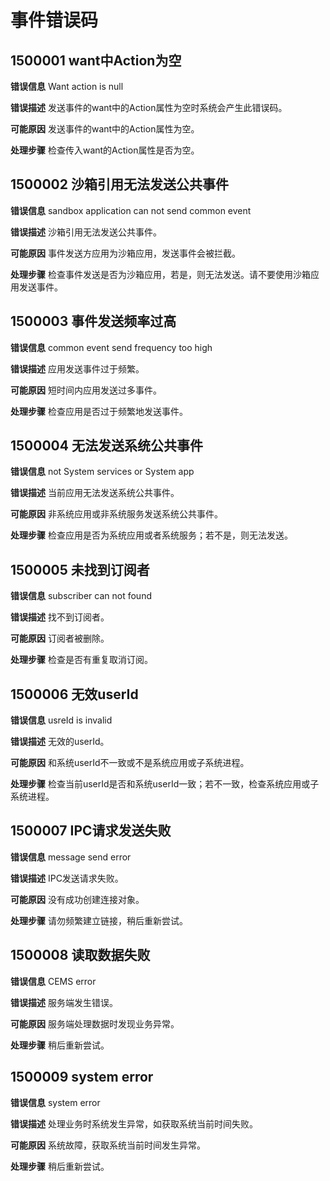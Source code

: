 #   事件错误码

## 1500001 want中Action为空

**错误信息**
Want action is null

**错误描述**
发送事件的want中的Action属性为空时系统会产生此错误码。

**可能原因**
发送事件的want中的Action属性为空。

**处理步骤**
检查传入want的Action属性是否为空。

##  1500002 沙箱引用无法发送公共事件

**错误信息**
sandbox application can not send common event

**错误描述**
沙箱引用无法发送公共事件。

**可能原因**
事件发送方应用为沙箱应用，发送事件会被拦截。

**处理步骤**
检查事件发送是否为沙箱应用，若是，则无法发送。请不要使用沙箱应用发送事件。

##  1500003 事件发送频率过高

**错误信息**
common event send frequency too high

**错误描述**
应用发送事件过于频繁。

**可能原因**
短时间内应用发送过多事件。

**处理步骤**
检查应用是否过于频繁地发送事件。

##  1500004 无法发送系统公共事件

**错误信息**
not System services or System app

**错误描述**
当前应用无法发送系统公共事件。

**可能原因**
非系统应用或非系统服务发送系统公共事件。

**处理步骤**
检查应用是否为系统应用或者系统服务；若不是，则无法发送。

##  1500005 未找到订阅者

**错误信息**
subscriber can not found

**错误描述**
找不到订阅者。

**可能原因**
订阅者被删除。

**处理步骤**
检查是否有重复取消订阅。

##  1500006 无效userId

**错误信息**
usreId is invalid

**错误描述**
无效的userId。

**可能原因**
和系统userId不一致或不是系统应用或子系统进程。

**处理步骤**
检查当前userId是否和系统userId一致；若不一致，检查系统应用或子系统进程。

##  1500007 IPC请求发送失败

**错误信息**
message send error

**错误描述**
IPC发送请求失败。

**可能原因**
没有成功创建连接对象。

**处理步骤**
请勿频繁建立链接，稍后重新尝试。

##  1500008 读取数据失败

**错误信息**
CEMS error

**错误描述**
服务端发生错误。

**可能原因**
服务端处理数据时发现业务异常。

**处理步骤**
稍后重新尝试。

##  1500009 system error

**错误信息**
system error

**错误描述**
处理业务时系统发生异常，如获取系统当前时间失败。

**可能原因**
系统故障，获取系统当前时间发生异常。

**处理步骤**
稍后重新尝试。
